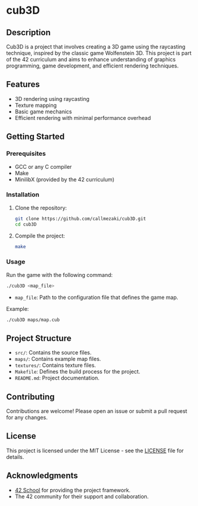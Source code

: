 # cub3D

## Description

Cub3D is a project that involves creating a 3D game using the raycasting technique, inspired by the classic game Wolfenstein 3D. This project is part of the 42 curriculum and aims to enhance understanding of graphics programming, game development, and efficient rendering techniques.

## Features

- 3D rendering using raycasting
- Texture mapping
- Basic game mechanics
- Efficient rendering with minimal performance overhead

## Getting Started

### Prerequisites

- GCC or any C compiler
- Make
- MinilibX (provided by the 42 curriculum)

### Installation

1. Clone the repository:

   ```bash
   git clone https://github.com/callmezaki/cub3D.git
   cd cub3D
   ```

2. Compile the project:

   ```bash
   make
   ```

### Usage

Run the game with the following command:

```bash
./cub3D <map_file>
```

- `map_file`: Path to the configuration file that defines the game map.

Example:

```bash
./cub3D maps/map.cub
```

## Project Structure

- `src/`: Contains the source files.
- `maps/`: Contains example map files.
- `textures/`: Contains texture files.
- `Makefile`: Defines the build process for the project.
- `README.md`: Project documentation.

## Contributing

Contributions are welcome! Please open an issue or submit a pull request for any changes.

## License

This project is licensed under the MIT License - see the [LICENSE](LICENSE) file for details.

## Acknowledgments

- [42 School](https://42.fr/en/homepage/) for providing the project framework.
- The 42 community for their support and collaboration.

